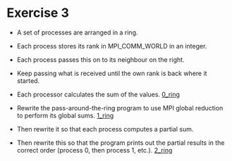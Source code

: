 # Exercise 3

* A set of processes are arranged in a ring.
* Each process stores its rank in MPI_COMM_WORLD
in an integer.
* Each process passes this on to its neighbour on the right.
* Keep passing what is received until the own rank is back where it started.
* Each processor calculates the sum of the values. [0_ring](0_ring)

* Rewrite the pass-around-the-ring program to use MPI global reduction to perform its global sums. [1_ring](1_ring)
* Then rewrite it so that each process computes a partial sum.
* Then rewrite this so that the program prints out the partial results in the correct order (process 0, then process 1, etc.). [2_ring](2_ring)

